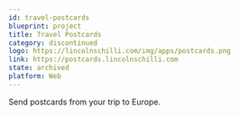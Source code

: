 ```yaml
---
id: travel-postcards
blueprint: project
title: Travel Postcards
category: discontinued
logo: https://lincolnschilli.com/img/apps/postcards.png
link: https://postcards.lincolnschilli.com
state: archived
platform: Web
---
```


Send postcards from your trip to Europe.

